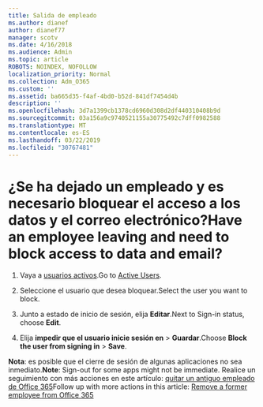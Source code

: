 ```yaml
---
title: Salida de empleado
ms.author: dianef
author: dianef77
manager: scotv
ms.date: 4/16/2018
ms.audience: Admin
ms.topic: article
ROBOTS: NOINDEX, NOFOLLOW
localization_priority: Normal
ms.collection: Adm_O365
ms.custom: ''
ms.assetid: ba665d35-f4af-4bd0-b52d-841df7454d4b
description: ''
ms.openlocfilehash: 3d7a1399cb1378cd6960d308d2df440310408b9d
ms.sourcegitcommit: 03a156a9c9740521155a30775492c7dff0982588
ms.translationtype: MT
ms.contentlocale: es-ES
ms.lasthandoff: 03/22/2019
ms.locfileid: "30767481"
---
```

# <a name="have-an-employee-leaving-and-need-to-block-access-to-data-and-email"></a><span data-ttu-id="8c6e7-102">¿Se ha dejado un empleado y es necesario bloquear el acceso a los datos y el correo electrónico?</span><span class="sxs-lookup"><span data-stu-id="8c6e7-102">Have an employee leaving and need to block access to data and email?</span></span>
  
1. <span data-ttu-id="8c6e7-103">Vaya a [usuarios activos](https://admin.microsoft.com/Adminportal/Home?source=applauncher#/users).</span><span class="sxs-lookup"><span data-stu-id="8c6e7-103">Go to [Active Users](https://admin.microsoft.com/Adminportal/Home?source=applauncher#/users).</span></span>
    
2. <span data-ttu-id="8c6e7-104">Seleccione el usuario que desea bloquear.</span><span class="sxs-lookup"><span data-stu-id="8c6e7-104">Select the user you want to block.</span></span> 
    
3. <span data-ttu-id="8c6e7-105">Junto a estado de inicio de sesión, elija **Editar**.</span><span class="sxs-lookup"><span data-stu-id="8c6e7-105">Next to Sign-in status, choose **Edit**.</span></span> 
    
4. <span data-ttu-id="8c6e7-106">Elija **impedir que el usuario inicie sesión en** \> **Guardar**.</span><span class="sxs-lookup"><span data-stu-id="8c6e7-106">Choose **Block the user from signing in** \> **Save**.</span></span> 
    
 <span data-ttu-id="8c6e7-107">**Nota**: es posible que el cierre de sesión de algunas aplicaciones no sea inmediato.</span><span class="sxs-lookup"><span data-stu-id="8c6e7-107">**Note**: Sign-out for some apps might not be immediate.</span></span> <span data-ttu-id="8c6e7-108">Realice un seguimiento con más acciones en este artículo: [quitar un antiguo empleado de Office 365](https://support.office.com/article/Remove-a-former-employee-from-Office-365-44d96212-4d90-4027-9aa9-a95eddb367d1.aspx)</span><span class="sxs-lookup"><span data-stu-id="8c6e7-108">Follow up with more actions in this article: [Remove a former employee from Office 365](https://support.office.com/article/Remove-a-former-employee-from-Office-365-44d96212-4d90-4027-9aa9-a95eddb367d1.aspx)</span></span>
  

